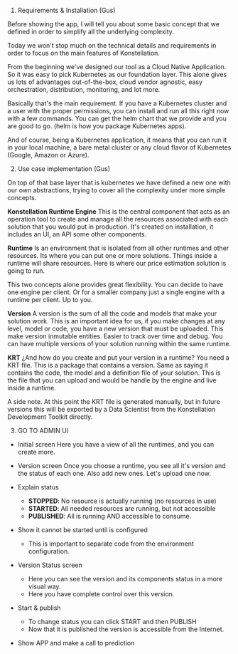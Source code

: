 
1.  Requirements & Installation (Gus)

Before showing the app, I will tell you about some basic concept that we defined in order to simplify all the underlying complexity. 

Today we won't stop much on the technical details and requirements in order to focus on the main features of Konstellation. 

From the beginning we've designed our tool as a Cloud Native Application. So it was easy to pick Kubernetes as our foundation layer. This alone gives us lots of advantages out-of-the-box, cloud vendor agnostic, easy orchestration, distribution, monitoring, and lot more.

Basically that's the main requirement. If you have a Kubernetes cluster and a user with the proper permissions, you can install and run all this right now with a few commands. You can get the helm chart that we provide and you are good to go. (helm is how you package Kubernetes apps).

And of course, being a Kubernetes application, it means that you can run it in your local machine, a bare metal cluster or any cloud flavor of Kubernetes (Google, Amazon or Azure).


2.  Use case implementation (Gus)

On top of that base layer that is kubernetes we have defined a new one with our own abstractions, trying to cover all the complexity under more simple concepts.


**Konstellation Runtime Engine** 
	This is the central component that acts as an operation tool to create and manage all the resources associated with each solution that you would put in production. It's created on installation, it includes an UI, an API some other components.

 **Runtime**
Is an environment that is isolated from all other runtimes and other resources. Its where you can put one or more solutions. Things inside a runtime will share resources. Here is where our price estimation solution is going to run. 

This two concepts alone provides great flexibility. You can decide to have one engine per client. Or for a smaller company just a single engine with a runtime per client. Up to you.

**Version**
A version is the sum of all the code and models that make your solution work. This is an important idea for us, if you make changes at any level, model or code, you have a new version that must be uploaded. This make version inmutable entities. Easier to track over time and debug. You can have multiple versions of your solution running within the same runtime.

**KRT** 
¿And how do you create and put your version in a runtime? You need a KRT file. This is a package that contains a version. Same as saying it contains the code, the model and a definition file of your solution. This is the file that you can upload and would be handle by the engine and live inside a runtime.

A side note. At this point the KRT file is generated manually, but in future versions this will be exported by a Data Scientist from the Konstellation Development Toolkit directly. 

3.  GO TO ADMIN UI

- Initial screen
Here you have a view of all the runtimes, and you can create more.

- Version screen
Once you choose a runtime, you see all it's version and the status of each one. Also add new ones. Let's upload one now.

- Explain status
	- **STOPPED**: No resource is actually running (no resources in use)
	- **STARTED**: All needed resources are running, but not accessible
	- **PUBLISHED**: All is running AND accessible to consume.

- Show it cannot be started until is configured
	- This is important to separate code from the environment configuration.

- Version Status screen
	- Here you can see the version and its components status in a more visual way.
	- Here you have complete control over this version. 

- Start & publish
	- To change status you can click START and then PUBLISH
	- Now that it is published the version is accessible from the Internet.

- Show APP and make a call to prediction




<!--stackedit_data:
eyJoaXN0b3J5IjpbLTE5ODIwMjkyMCw3OTQ5ODEwNzcsLTg0NT
A2NTM3OCwtODgyNDMyNTAzLC0xNzg5NTAwMzc5LC0xMDExODUz
NDQxLC0yMDQxMDE3MTAzLDE2OTQzMzAxMDUsMTg5NzMyMTk3NC
wxNTE2NTQyNDQ2LDQ3MjkwMDM4OSwtMTQ1MDM4Nzc1NSwtNzE2
Mzg1MTcsMTE4NTI0MTA0MCwtMTU0OTMyNTUyLC0yMDI3OTc1OT
E3XX0=
-->